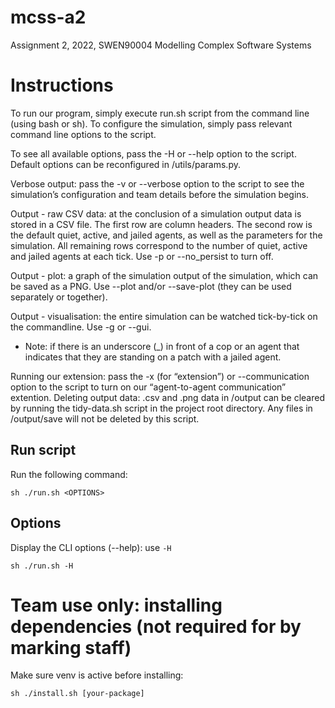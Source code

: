 # mcss-a2

Assignment 2, 2022, SWEN90004 Modelling Complex Software Systems

# Instructions

To run our program, simply execute run.sh script from the command line (using bash or sh). To configure the simulation, simply pass relevant command line options to the script.

To see all available options, pass the -H or --help option to the script. Default options can be reconfigured in /utils/params.py.

Verbose output: pass the -v or --verbose option to the script to see the simulation’s configuration and team details before the simulation begins.

Output - raw CSV data: at the conclusion of a simulation output data is stored in a CSV file. The first row are column headers. The second row is the default quiet, active, and jailed agents, as well as the parameters for the simulation. All remaining rows correspond to the number of quiet, active and jailed agents at each tick. Use -p or --no_persist to turn off.

Output - plot: a graph of the simulation output of the simulation, which can be saved as a PNG. Use --plot and/or --save-plot (they can be used separately or together).

Output - visualisation: the entire simulation can be watched tick-by-tick on the commandline. Use -g or --gui.

- Note: if there is an underscore (\_) in front of a cop or an agent that indicates that they are standing on a patch with a jailed agent.

Running our extension: pass the -x (for “extension”) or --communication option to the script to turn on our “agent-to-agent communication” extention.
Deleting output data: .csv and .png data in /output can be cleared by running the tidy-data.sh script in the project root directory. Any files in /output/save will not be deleted by this script.

## Run script

Run the following command:

`sh ./run.sh <OPTIONS>`

## Options

Display the CLI options (--help): use `-H`

`sh ./run.sh -H`

# Team use only: installing dependencies (not required for by marking staff)

Make sure venv is active before installing:

`sh ./install.sh [your-package]`
